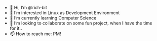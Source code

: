 - 👋 Hi, I’m @rich-bit
- 👀 I’m interested in Linux as Development Environment
- 🌱 I’m currently learning Computer Science
- 💞️ I’m looking to collaborate on some fun project, when I have the time for it..
- 📫 How to reach me: PM!

<!---
rich-bit/rich-bit is a ✨ special ✨ repository because its `README.md` (this file) appears on your GitHub profile.
You can click the Preview link to take a look at your changes.
--->
